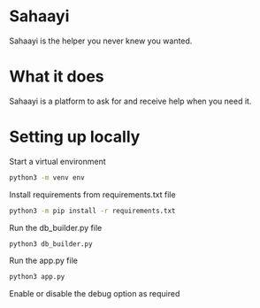 # Sahaayi
Sahaayi is the helper you never knew you wanted. 


# What it does
Sahaayi is a platform to ask for and receive help when you need it.


# Setting up locally
Start a virtual environment
```bash 
python3 -m venv env
```
Install requirements from requirements.txt file
```bash
python3 -m pip install -r requirements.txt
```
Run the db_builder.py file
```bash
python3 db_builder.py
```
Run the app.py file
```bash
python3 app.py
```

Enable or disable the debug option as required
